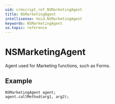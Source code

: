 ```yaml
---
uid: crmscript_ref_NSMarketingAgent
title: NSMarketingAgent
intellisense: Void.NSMarketingAgent
keywords: NSMarketingAgent
so.topic: reference
---
```


# NSMarketingAgent

Agent used for Marketing functions, such as Forms.

## Example

```crmscript
NSMarketingAgent agent;
agent.callMethod(arg1, arg2);
```
